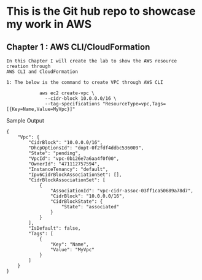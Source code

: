 # This is the Git hub repo to showcase my work in AWS
## Chapter 1 : AWS CLI/CloudFormation

    In this Chapter I will create the lab to show the AWS resource creation through
    AWS CLI and CloudFormation

    1: The below is the command to create VPC through AWS CLI

```
            aws ec2 create-vpc \
              --cidr-block 10.0.0.0/16 \
              --tag-specifications "ResourceType=vpc,Tags=[{Key=Name,Value=MyVpc}]"

```           
Sample Output

```
{
    "Vpc": {
        "CidrBlock": "10.0.0.0/16",
        "DhcpOptionsId": "dopt-0f2fdf4ddbc536009",
        "State": "pending",
        "VpcId": "vpc-0b126e7a6aa4f0f00",
        "OwnerId": "471112757594",
        "InstanceTenancy": "default",
        "Ipv6CidrBlockAssociationSet": [],
        "CidrBlockAssociationSet": [
            {
                "AssociationId": "vpc-cidr-assoc-03ff1ca50689a78d7",
                "CidrBlock": "10.0.0.0/16",
                "CidrBlockState": {
                    "State": "associated"
                }
            }
        ],
        "IsDefault": false,
        "Tags": [
            {
                "Key": "Name",
                "Value": "MyVpc"
            }
        ]
    }
}

```

